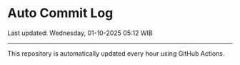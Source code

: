 # Auto Commit Log

Last updated: Wednesday, 01-10-2025 05:12 WIB

---

This repository is automatically updated every hour using GitHub Actions.
